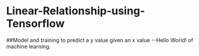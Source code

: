 # Linear-Relationship-using-Tensorflow
##Model and training to predict a y value given an x value --Hello World! of machine learning.

